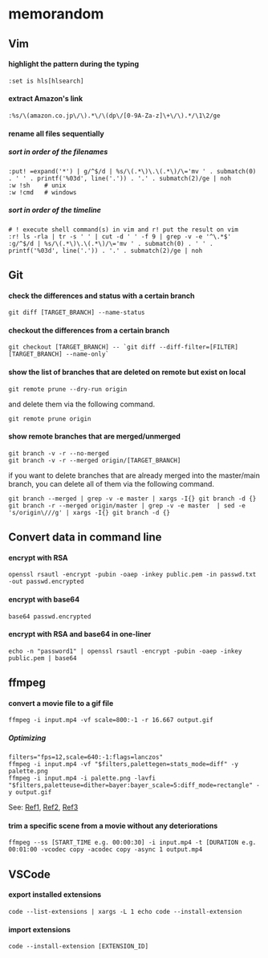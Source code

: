 # memorandom

## Vim

#### highlight the pattern during the typing
```
:set is hls[hlsearch]
```

#### extract Amazon's link
```
:%s/\(amazon.co.jp\/\).*\/\(dp\/[0-9A-Za-z]\+\/\).*/\1\2/ge 
```

#### rename all files sequentially
##### sort in order of the filenames
```
:put! =expand('*') | g/^$/d | %s/\(.*\)\.\(.*\)/\='mv ' . submatch(0) . ' ' . printf('%03d', line('.')) . '.' . submatch(2)/ge | noh
:w !sh    # unix
:w !cmd   # windows
```

##### sort in order of the timeline
```
# ! execute shell command(s) in vim and r! put the result on vim
:r! ls -rla | tr -s ' ' | cut -d ' ' -f 9 | grep -v -e '^\.*$'
:g/^$/d | %s/\(.*\)\.\(.*\)/\='mv ' . submatch(0) . ' ' . printf('%03d', line('.')) . '.' . submatch(2)/ge | noh
```

## Git

#### check the differences and status with a certain branch
```
git diff [TARGET_BRANCH] --name-status
```

#### checkout the differences from a certain branch
```
git checkout [TARGET_BRANCH] -- `git diff --diff-filter=[FILTER] [TARGET_BRANCH] --name-only`
```

#### show the list of branches that are deleted on remote but exist on local
```
git remote prune --dry-run origin
```
and delete them via the following command.
```
git remote prune origin
```

#### show remote branches that are merged/unmerged
```
git branch -v -r --no-merged
git branch -v -r --merged origin/[TARGET_BRANCH]
```

if you want to delete branches that are already merged into the master/main branch, you can delete all of them via the following command.
```
git branch --merged | grep -v -e master | xargs -I{} git branch -d {}
git branch -r --merged origin/master | grep -v -e master  | sed -e 's/origin\///g' | xargs -I{} git branch -d {}
```

## Convert data in command line

#### encrypt with RSA
```
openssl rsautl -encrypt -pubin -oaep -inkey public.pem -in passwd.txt -out passwd.encrypted
```
#### encrypt with base64
```
base64 passwd.encrypted
```
#### encrypt with RSA and base64 in one-liner
```
echo -n "password1" | openssl rsautl -encrypt -pubin -oaep -inkey public.pem | base64
```

## ffmpeg

#### convert a movie file to a gif file
```
ffmpeg -i input.mp4 -vf scale=800:-1 -r 16.667 output.gif
```
##### Optimizing
```
filters="fps=12,scale=640:-1:flags=lanczos"
ffmpeg -i input.mp4 -vf "$filters,palettegen=stats_mode=diff" -y palette.png
ffmpeg -i input.mp4 -i palette.png -lavfi "$filters,paletteuse=dither=bayer:bayer_scale=5:diff_mode=rectangle" -y output.gif
```
See: [Ref1](https://cassidy.codes/blog/2017/04/25/ffmpeg-frames-to-gif-optimization/), [Ref2](https://superuser.com/questions/556029/how-do-i-convert-a-video-to-gif-using-ffmpeg-with-reasonable-quality), [Ref3](https://life.craftz.dog/entry/generating-a-beautiful-gif-from-a-video-with-ffmpeg)

#### trim a specific scene from a movie without any deteriorations
```
ffmpeg --ss [START_TIME e.g. 00:00:30] -i input.mp4 -t [DURATION e.g. 00:01:00 -vcodec copy -acodec copy -async 1 output.mp4
```


## VSCode

#### export installed extensions
```
code --list-extensions | xargs -L 1 echo code --install-extension
```
#### import extensions
```
code --install-extension [EXTENSION_ID]
```
